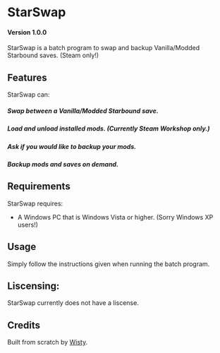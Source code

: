 # StarSwap 
#### Version 1.0.0

StarSwap is a batch program to swap and backup Vanilla/Modded Starbound saves. (Steam only!)

## Features

StarSwap can:
##### Swap between a Vanilla/Modded Starbound save.
##### Load and unload installed mods. (Currently Steam Workshop only.)
##### Ask if you would like to backup your mods.
##### Backup mods and saves on demand.
 
## Requirements

StarSwap requires:
 - A Windows PC that is Windows Vista or higher. (Sorry Windows XP users!)
 
## Usage

Simply follow the instructions given when running the batch program.

## Liscensing:

StarSwap currently does not have a liscense.

## Credits

Built from scratch by [Wisty](https://github.com/wistlyr).

